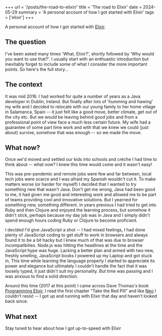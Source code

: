 +++
url = '/posts/the-road-to-elixir/'
title = 'The road to Elixir'
date = 2024-05-29
summary = 'A personal account of how I got started with Elixir'
tags = ['elixir']
+++

A personal account of how I got started with [Elixir](https://elixir-lang.org/).

## The question
I've been asked many times 'What, Elixir?', shortly followed by 'Why would you want to use that?'. I usually start with an enthuastic introduction but inevitably forget to include some of what I consider the more important points. So here's the full story...


## The context
It was mid 2016. I had worked for quite a number of years as a Java developer in Dublin, Ireland. But finally after lots of 'humming and hawing' my wife and I decided to relocate with our young family to her home village in Salamanca, Spain -- it just felt like a good move, better climate, get out of the city etc. But we would be leaving behind good jobs and from a professional point of view face a much less certain future. My wife had a guarantee of some part time work and with that we knew we could (just about) survive, somehow that was enough -- so we made the move.

## What now?
Once we'd moved and settled our kids into schools and crèche I had time to think about -- what now? I knew this time would come and it wasn't easy!

This was pre-pandemic and remote jobs were few and far between, local tech jobs were scarce and I was afraid my Spanish wouldn't cut it. To make matters worse (or harder for myself) I decided that I wanted to try something new that wasn't Java. Don't get me wrong, Java had been good to me, it had given me good and interesting work and allowed me to be part of teams providing cool and innovative solutions. But I yearned for something new, something different. In years previous I had tried to get into Ruby and then Clojure and enjoyed the learning process, but somehow it didn't stick, perhaps because my day job was in Java and I simply didn't spend enough hours coding Ruby or Clojure to become proficient.

I decided I'd give JavaScript a shot -- I had mixed feelings, I had done plenty of JavaScript coding to get stuff to work in browsers and always found it to be a bit hacky but I knew much of that was due to browser incompatibilies. Node.js was hitting the headlines at the time and the JavaScript hype was huge. Lacking a better plan and armed with two new, freshly smelling, JavaScript books I powered up my Laptop and got stuck in. This time while learning the language properly I started to appreciate its power and elegance but ultimately I couldn't handle the fact that it was loosely typed, it just didn't suit my personality. But time was passing and I was anxious to find a solid direction.

Around this time (2017 at this point) I came across Dave Thomas's book [Programming Elixir](https://pragprog.com/titles/elixir16/programming-elixir-1-6/), I read the first chapter "Take the Red Pill" and like [Neo](https://en.wikipedia.org/wiki/Red_pill_and_blue_pill) I couldn't resist -- I got up and running with Elixir that day and haven't looked back since.

## What next

Stay tuned to hear about how I got up-to-speed with Elixir
